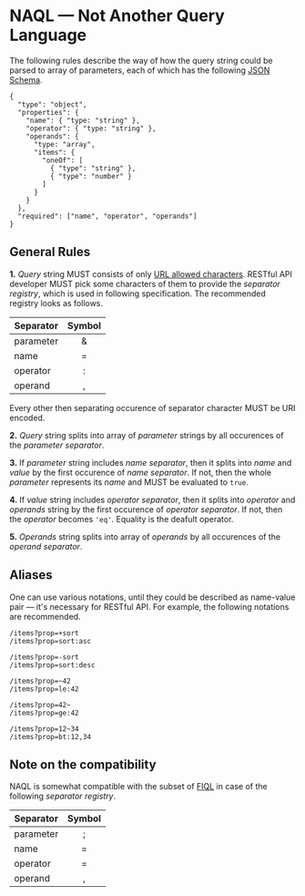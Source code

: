 # NAQL — Not Another Query Language

The following rules describe the way of how the query string could be parsed to array of parameters, each of which has the following [JSON Schema](https://json-schema.org/).

```
{
  "type": "object",
  "properties": {
    "name": { "type: "string" },
    "operator": { "type: "string" },
    "operands": {
      "type: "array",
      "items": {
        "oneOf": [
          { "type": "string" },
          { "type": "number" }
        ]
      }
    }
  },
  "required": ["name", "operator", "operands"]
}
```

## General Rules

**1.** _Query_ string MUST consists of only [URL allowed characters](https://tools.ietf.org/html/rfc3986#appendix-A). RESTful API developer MUST pick some characters of them to provide the _separator registry_, which is used in following specification. The recommended registry looks as follows.

| Separator | Symbol |
| --------- | :----: |
| parameter |   &    |
| name      |   =    |
| operator  |   :    |
| operand   |   ,    |

Every other then separating occurence of separator character MUST be URI encoded.

**2.** _Query_ string splits into array of _parameter_ strings by all occurences of the _parameter separator_.

**3.** If _parameter_ string includes _name separator_, then it splits into _name_ and _value_ by the first occurence of _name separator_. If not, then the whole _parameter_ represents its _name_ and MUST be evaluated to `true`.

**4.** If _value_ string includes _operator separator_, then it splits into _operator_ and _operands_ string by the first occurence of _operator separator_. If not, then the _operator_ becomes `'eq'`. Equality is the deafult operator.

**5.** _Operands_ string splits into array of _operands_ by all occurences of the _operand separator_.

## Aliases

One can use various notations, until they could be described as name-value pair — it's necessary for RESTful API. For example, the following notations are recommended.

```
/items?prop=+sort
/items?prop=sort:asc

/items?prop=-sort
/items?prop=sort:desc

/items?prop=~42
/items?prop=le:42

/items?prop=42~
/items?prop=ge:42

/items?prop=12~34
/items?prop=bt:12,34
```

## Note on the compatibility

NAQL is somewhat compatible with the subset of [FIQL](https://tools.ietf.org/html/draft-nottingham-atompub-fiql-00) in case of the following _separator registry_.

| Separator | Symbol |
| --------- | :----: |
| parameter |   ;    |
| name      |   =    |
| operator  |   =    |
| operand   |   ,    |
